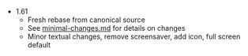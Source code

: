 - 1.61
    - Fresh rebase from canonical source
    - See [minimal-changes.md](minimal-changes.md) for details on changes
    - Minor textual changes, remove screensaver, add icon, full screen default